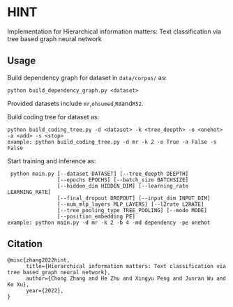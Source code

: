 # HINT
Implementation for Hierarchical information matters: Text classification via tree based graph neural network
## Usage
Build dependency graph for dataset in `data/corpus/` as:

    python build_dependency_graph.py <dataset>
    
Provided datasets include `mr`,`ohsumed`,`R8`and`R52`. 

Build coding tree for dataset as:
    
    python build_coding_tree.py -d <dataset> -k <tree_deepth> -o <onehot> -a <add> -s <stop>
    example: python build_coding_tree.py -d mr -k 2 -o True -a False -s False

Start training and inference as:
    
     python main.py [--dataset DATASET] [--tree_deepth DEEPTH]
                    [--epochs EPOCHS] [--batch_size BATCHSIZE]
                    [--hidden_dim HIDDEN_DIM] [--learning_rate LEARNING_RATE]
                    [--final_dropout DROPOUT] [--input_dim INPUT_DIM]
                    [--num_mlp_layers MLP_LAYERS] [--l2rate L2RATE]
                    [--tree_pooling_type TREE_POOLING] [--mode MODE]
                    [--position_embedding PE] 
    example: python main.py -d mr -k 2 -b 4 -md dependency -pe onehot

## Citation

    @misc{zhang2022hint,
          title={Hierarchical information matters: Text classification via tree based graph neural network}, 
          author={Chong Zhang and He Zhu and Xingyu Peng and Junran Wu and Ke Xu},
          year={2022},
    }
